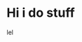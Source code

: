 # Hi i do stuff
lel

<!---
UnSovieticoXD/UnSovieticoXD is a ✨ special ✨ repository because its `README.md` (this file) appears on your GitHub profile.
You can click the Preview link to take a look at your changes.
--->

